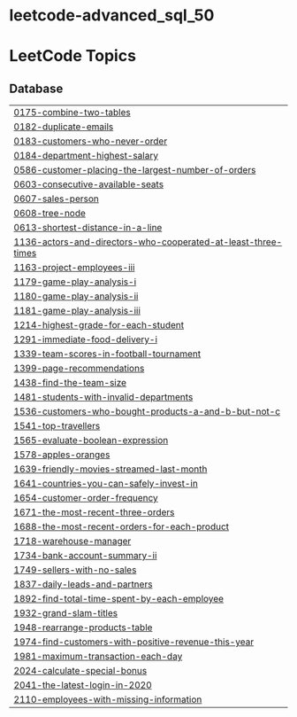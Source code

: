 # leetcode-advanced_sql_50
<!---LeetCode Topics Start-->
# LeetCode Topics
## Database
|  |
| ------- |
| [0175-combine-two-tables](https://github.com/mas-tono/leetcode-advanced_sql_50/tree/master/0175-combine-two-tables) |
| [0182-duplicate-emails](https://github.com/mas-tono/leetcode-advanced_sql_50/tree/master/0182-duplicate-emails) |
| [0183-customers-who-never-order](https://github.com/mas-tono/leetcode-advanced_sql_50/tree/master/0183-customers-who-never-order) |
| [0184-department-highest-salary](https://github.com/mas-tono/leetcode-advanced_sql_50/tree/master/0184-department-highest-salary) |
| [0586-customer-placing-the-largest-number-of-orders](https://github.com/mas-tono/leetcode-advanced_sql_50/tree/master/0586-customer-placing-the-largest-number-of-orders) |
| [0603-consecutive-available-seats](https://github.com/mas-tono/leetcode-advanced_sql_50/tree/master/0603-consecutive-available-seats) |
| [0607-sales-person](https://github.com/mas-tono/leetcode-advanced_sql_50/tree/master/0607-sales-person) |
| [0608-tree-node](https://github.com/mas-tono/leetcode-advanced_sql_50/tree/master/0608-tree-node) |
| [0613-shortest-distance-in-a-line](https://github.com/mas-tono/leetcode-advanced_sql_50/tree/master/0613-shortest-distance-in-a-line) |
| [1136-actors-and-directors-who-cooperated-at-least-three-times](https://github.com/mas-tono/leetcode-advanced_sql_50/tree/master/1136-actors-and-directors-who-cooperated-at-least-three-times) |
| [1163-project-employees-iii](https://github.com/mas-tono/leetcode-advanced_sql_50/tree/master/1163-project-employees-iii) |
| [1179-game-play-analysis-i](https://github.com/mas-tono/leetcode-advanced_sql_50/tree/master/1179-game-play-analysis-i) |
| [1180-game-play-analysis-ii](https://github.com/mas-tono/leetcode-advanced_sql_50/tree/master/1180-game-play-analysis-ii) |
| [1181-game-play-analysis-iii](https://github.com/mas-tono/leetcode-advanced_sql_50/tree/master/1181-game-play-analysis-iii) |
| [1214-highest-grade-for-each-student](https://github.com/mas-tono/leetcode-advanced_sql_50/tree/master/1214-highest-grade-for-each-student) |
| [1291-immediate-food-delivery-i](https://github.com/mas-tono/leetcode-advanced_sql_50/tree/master/1291-immediate-food-delivery-i) |
| [1339-team-scores-in-football-tournament](https://github.com/mas-tono/leetcode-advanced_sql_50/tree/master/1339-team-scores-in-football-tournament) |
| [1399-page-recommendations](https://github.com/mas-tono/leetcode-advanced_sql_50/tree/master/1399-page-recommendations) |
| [1438-find-the-team-size](https://github.com/mas-tono/leetcode-advanced_sql_50/tree/master/1438-find-the-team-size) |
| [1481-students-with-invalid-departments](https://github.com/mas-tono/leetcode-advanced_sql_50/tree/master/1481-students-with-invalid-departments) |
| [1536-customers-who-bought-products-a-and-b-but-not-c](https://github.com/mas-tono/leetcode-advanced_sql_50/tree/master/1536-customers-who-bought-products-a-and-b-but-not-c) |
| [1541-top-travellers](https://github.com/mas-tono/leetcode-advanced_sql_50/tree/master/1541-top-travellers) |
| [1565-evaluate-boolean-expression](https://github.com/mas-tono/leetcode-advanced_sql_50/tree/master/1565-evaluate-boolean-expression) |
| [1578-apples-oranges](https://github.com/mas-tono/leetcode-advanced_sql_50/tree/master/1578-apples-oranges) |
| [1639-friendly-movies-streamed-last-month](https://github.com/mas-tono/leetcode-advanced_sql_50/tree/master/1639-friendly-movies-streamed-last-month) |
| [1641-countries-you-can-safely-invest-in](https://github.com/mas-tono/leetcode-advanced_sql_50/tree/master/1641-countries-you-can-safely-invest-in) |
| [1654-customer-order-frequency](https://github.com/mas-tono/leetcode-advanced_sql_50/tree/master/1654-customer-order-frequency) |
| [1671-the-most-recent-three-orders](https://github.com/mas-tono/leetcode-advanced_sql_50/tree/master/1671-the-most-recent-three-orders) |
| [1688-the-most-recent-orders-for-each-product](https://github.com/mas-tono/leetcode-advanced_sql_50/tree/master/1688-the-most-recent-orders-for-each-product) |
| [1718-warehouse-manager](https://github.com/mas-tono/leetcode-advanced_sql_50/tree/master/1718-warehouse-manager) |
| [1734-bank-account-summary-ii](https://github.com/mas-tono/leetcode-advanced_sql_50/tree/master/1734-bank-account-summary-ii) |
| [1749-sellers-with-no-sales](https://github.com/mas-tono/leetcode-advanced_sql_50/tree/master/1749-sellers-with-no-sales) |
| [1837-daily-leads-and-partners](https://github.com/mas-tono/leetcode-advanced_sql_50/tree/master/1837-daily-leads-and-partners) |
| [1892-find-total-time-spent-by-each-employee](https://github.com/mas-tono/leetcode-advanced_sql_50/tree/master/1892-find-total-time-spent-by-each-employee) |
| [1932-grand-slam-titles](https://github.com/mas-tono/leetcode-advanced_sql_50/tree/master/1932-grand-slam-titles) |
| [1948-rearrange-products-table](https://github.com/mas-tono/leetcode-advanced_sql_50/tree/master/1948-rearrange-products-table) |
| [1974-find-customers-with-positive-revenue-this-year](https://github.com/mas-tono/leetcode-advanced_sql_50/tree/master/1974-find-customers-with-positive-revenue-this-year) |
| [1981-maximum-transaction-each-day](https://github.com/mas-tono/leetcode-advanced_sql_50/tree/master/1981-maximum-transaction-each-day) |
| [2024-calculate-special-bonus](https://github.com/mas-tono/leetcode-advanced_sql_50/tree/master/2024-calculate-special-bonus) |
| [2041-the-latest-login-in-2020](https://github.com/mas-tono/leetcode-advanced_sql_50/tree/master/2041-the-latest-login-in-2020) |
| [2110-employees-with-missing-information](https://github.com/mas-tono/leetcode-advanced_sql_50/tree/master/2110-employees-with-missing-information) |
<!---LeetCode Topics End-->